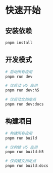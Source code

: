 # 快速开始

## 安装依赖

```bash
pnpm install
```

## 开发模式

```bash
# 启动所有应用
pnpm run dev

# 仅启动 H5 应用
pnpm run dev:h5

# 仅启动文档站点
pnpm run dev:docs
```

## 构建项目

```bash
# 构建所有应用
pnpm run build

# 仅构建 H5 应用
pnpm run build:h5

# 仅构建文档站点
pnpm run build:docs
```
